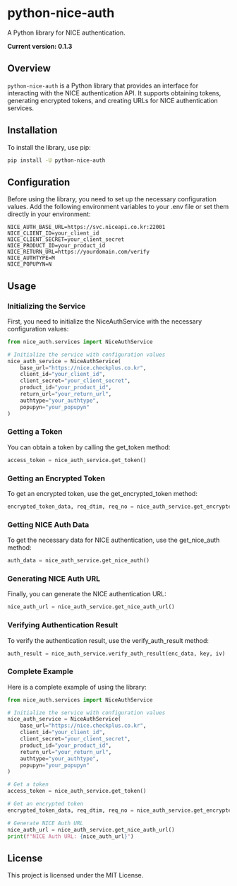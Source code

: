 # python-nice-auth

A Python library for NICE authentication.

**Current version: 0.1.3**

## Overview

`python-nice-auth` is a Python library that provides an interface for interacting with the NICE authentication API. It supports obtaining tokens, generating encrypted tokens, and creating URLs for NICE authentication services.

## Installation

To install the library, use pip:

```bash
pip install -U python-nice-auth
```

## Configuration

Before using the library, you need to set up the necessary configuration values. Add the following environment variables to your .env file or set them directly in your environment:

```env
NICE_AUTH_BASE_URL=https://svc.niceapi.co.kr:22001
NICE_CLIENT_ID=your_client_id
NICE_CLIENT_SECRET=your_client_secret
NICE_PRODUCT_ID=your_product_id
NICE_RETURN_URL=https://yourdomain.com/verify
NICE_AUTHTYPE=M
NICE_POPUPYN=N
```

## Usage

### Initializing the Service

First, you need to initialize the NiceAuthService with the necessary configuration values:

```python
from nice_auth.services import NiceAuthService

# Initialize the service with configuration values
nice_auth_service = NiceAuthService(
    base_url="https://nice.checkplus.co.kr",
    client_id="your_client_id",
    client_secret="your_client_secret",
    product_id="your_product_id",
    return_url="your_return_url",
    authtype="your_authtype",
    popupyn="your_popupyn"
)
```

### Getting a Token

You can obtain a token by calling the get_token method:

```python
access_token = nice_auth_service.get_token()
```


### Getting an Encrypted Token

To get an encrypted token, use the get_encrypted_token method:

```python
encrypted_token_data, req_dtim, req_no = nice_auth_service.get_encrypted_token(access_token)
```


### Getting NICE Auth Data
To get the necessary data for NICE authentication, use the get_nice_auth method:

```python
auth_data = nice_auth_service.get_nice_auth()
```


### Generating NICE Auth URL
Finally, you can generate the NICE authentication URL:

```python
nice_auth_url = nice_auth_service.get_nice_auth_url()
```

### Verifying Authentication Result
To verify the authentication result, use the verify_auth_result method:

```python
auth_result = nice_auth_service.verify_auth_result(enc_data, key, iv)
```

### Complete Example
Here is a complete example of using the library:

```python
from nice_auth.services import NiceAuthService

# Initialize the service with configuration values
nice_auth_service = NiceAuthService(
    base_url="https://nice.checkplus.co.kr",
    client_id="your_client_id",
    client_secret="your_client_secret",
    product_id="your_product_id",
    return_url="your_return_url",
    authtype="your_authtype",
    popupyn="your_popupyn"
)

# Get a token
access_token = nice_auth_service.get_token()

# Get an encrypted token
encrypted_token_data, req_dtim, req_no = nice_auth_service.get_encrypted_token(access_token)

# Generate NICE Auth URL
nice_auth_url = nice_auth_service.get_nice_auth_url()
print(f"NICE Auth URL: {nice_auth_url}")
```

## License
This project is licensed under the MIT License.

